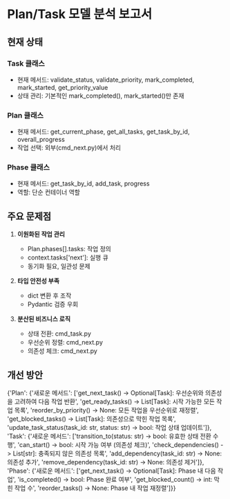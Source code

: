 # Plan/Task 모델 분석 보고서

## 현재 상태

### Task 클래스
- 현재 메서드: validate_status, validate_priority, mark_completed, mark_started, get_priority_value
- 상태 관리: 기본적인 mark_completed(), mark_started()만 존재

### Plan 클래스  
- 현재 메서드: get_current_phase, get_all_tasks, get_task_by_id, overall_progress
- 작업 선택: 외부(cmd_next.py)에서 처리

### Phase 클래스
- 현재 메서드: get_task_by_id, add_task, progress
- 역할: 단순 컨테이너 역할

## 주요 문제점

1. **이원화된 작업 관리**
   - Plan.phases[].tasks: 작업 정의
   - context.tasks['next']: 실행 큐
   - 동기화 필요, 일관성 문제

2. **타입 안전성 부족**
   - dict 변환 후 조작
   - Pydantic 검증 우회

3. **분산된 비즈니스 로직**
   - 상태 전환: cmd_task.py
   - 우선순위 정렬: cmd_next.py
   - 의존성 체크: cmd_next.py

## 개선 방안

{'Plan': {'새로운 메서드': ['get_next_task() -> Optional[Task]: 우선순위와 의존성을 고려하여 다음 작업 반환', 'get_ready_tasks() -> List[Task]: 시작 가능한 모든 작업 목록', 'reorder_by_priority() -> None: 모든 작업을 우선순위로 재정렬', 'get_blocked_tasks() -> List[Task]: 의존성으로 막힌 작업 목록', 'update_task_status(task_id: str, status: str) -> bool: 작업 상태 업데이트']}, 'Task': {'새로운 메서드': ['transition_to(status: str) -> bool: 유효한 상태 전환 수행', 'can_start() -> bool: 시작 가능 여부 (의존성 체크)', 'check_dependencies() -> List[str]: 충족되지 않은 의존성 목록', 'add_dependency(task_id: str) -> None: 의존성 추가', 'remove_dependency(task_id: str) -> None: 의존성 제거']}, 'Phase': {'새로운 메서드': ['get_next_task() -> Optional[Task]: Phase 내 다음 작업', 'is_completed() -> bool: Phase 완료 여부', 'get_blocked_count() -> int: 막힌 작업 수', 'reorder_tasks() -> None: Phase 내 작업 재정렬']}}
